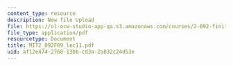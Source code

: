 ```yaml
---
content_type: resource
description: New file Upload
file: https://ol-ocw-studio-app-qa.s3.amazonaws.com/courses/2-092-finite-element-analysis-of-solids-and-fluids-i-fall-2009/af12e474276813bbcd3a2a832c24d53e_MIT2_092F09_lec11.pdf
file_type: application/pdf
resourcetype: Document
title: MIT2_092F09_lec11.pdf
uid: af12e474-2768-13bb-cd3a-2a832c24d53e
---
```


